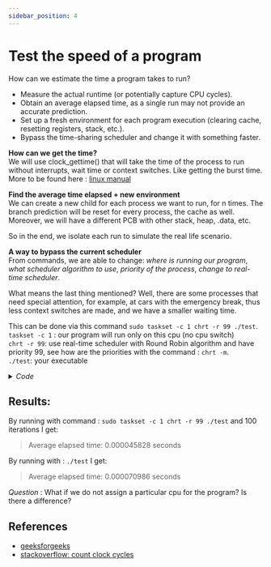 ```yaml
---
sidebar_position: 4
---
```


# Test the speed of a program

How can we estimate the time a program takes to run?
- Measure the actual runtime (or potentially capture CPU cycles).   
- Obtain an average elapsed time, as a single run may not provide an accurate prediction.   
- Set up a fresh environment for each program execution (clearing cache, resetting registers, stack, etc.).   
- Bypass the time-sharing scheduler and change it with something faster.  


**How can we get the time?**   
We will use clock_gettime() that will take the time of the process to run without interrupts, wait time or context switches.
Like getting the burst time. More to be found here : [linux manual](https://linux.die.net/man/3/clock_gettime)

**Find the average time elapsed + new environment**  
We can create a new child for each process we want to run, for n times. 
The branch prediction will be reset for every process, the cache as well. Moreover, we will have a different PCB with other
stack, heap, .data, etc.

So in the end, we isolate each run to simulate the real life scenario.

**A way to bypass the current scheduler**  
From commands, we are able to change: *where is running our program*, *what scheduler algorithm to use*, *priority of the
process*, *change to real-time scheduler*. 

What means the last thing mentioned? Well, there are some processes that need special attention, for example, at cars with
the emergency break, thus less context switches are made, and we have a smaller waiting time. 

This can be done via this command `sudo taskset -c 1 chrt -r 99 ./test`.   
`taskset -c 1` : our program will run only on this cpu (no cpu switch)   
`chrt -r 99`: use real-time scheduler with Round Robin algorithm and have priority 99, see how are the priorities with the command : `chrt -m`.   
`./test`: your executable


<details>
<summary><i>Code</i></summary>

```cpp 
#define _POSIX_C_SOURCE 199309L // Enable clock_gettime() and related functions

#include <stdio.h>
#include <stdint.h>
#include <stdlib.h>
#include <sys/wait.h>
#include <sys/mman.h>
#include <unistd.h>
#include <time.h>

int main() {
    int num_iterations = 100;  // Number of times to measure time
    struct timespec start, end;
    double total_time = 0.0;

    // Create shared memory for passing elapsed time from child to parent
    double *shared_time = mmap(NULL, sizeof(double),
                               PROT_READ | PROT_WRITE,
                               MAP_SHARED | MAP_ANONYMOUS, -1, 0);
    if (shared_time == MAP_FAILED) {
        perror("mmap failed");
        return 1;
    }

    for (int i = 0; i < num_iterations; i++) {
        pid_t pid = fork();

        if (pid == 0) { // Child process
            // Start time measurement
            clock_gettime(CLOCK_PROCESS_CPUTIME_ID, &start);
            
            // Code to measure
            printf("Helloworld\n");
            
            // End time measurement
            clock_gettime(CLOCK_PROCESS_CPUTIME_ID, &end);
            
            // Calculate elapsed time in seconds
            double elapsed_time = (end.tv_sec - start.tv_sec) + 
                                  (end.tv_nsec - start.tv_nsec) / 1e9;

            *shared_time = elapsed_time; // Write to shared memory

            exit(0); // Exit child
        } else if (pid > 0) { // Parent process
            int status;
            waitpid(pid, &status, 0); // Wait for the child to finish

            if (WIFEXITED(status)) {
                // Read the elapsed time from shared memory
                total_time += *shared_time;
            }
        } else {
            perror("fork failed");
            munmap(shared_time, sizeof(double)); // Unmap if fork fails
            return 1;
        }
    }

    // Calculate average time
    double average_time = total_time / num_iterations;
    printf("Average elapsed time: %.9f seconds\n", average_time);

    // Unmap the shared memory after the loop
    munmap(shared_time, sizeof(double));

    return 0;
}
```
</details>

## Results:
By running with command : `sudo taskset -c 1 chrt -r 99 ./test` and 100 iterations I get: 

>Average elapsed time: 0.000045828 seconds

By running with : `./test` I get: 
>Average elapsed time: 0.000070986 seconds

*Question* : What if we do not assign a particular cpu for the program? Is there a difference? 

## References
- [geeksforgeeks](https://www.geeksforgeeks.org/chrt-command-in-linux-with-examples/)
- [stackoverflow: count clock cycles](https://stackoverflow.com/questions/9887839/how-to-count-clock-cycles-with-rdtsc-in-gcc-x86)
